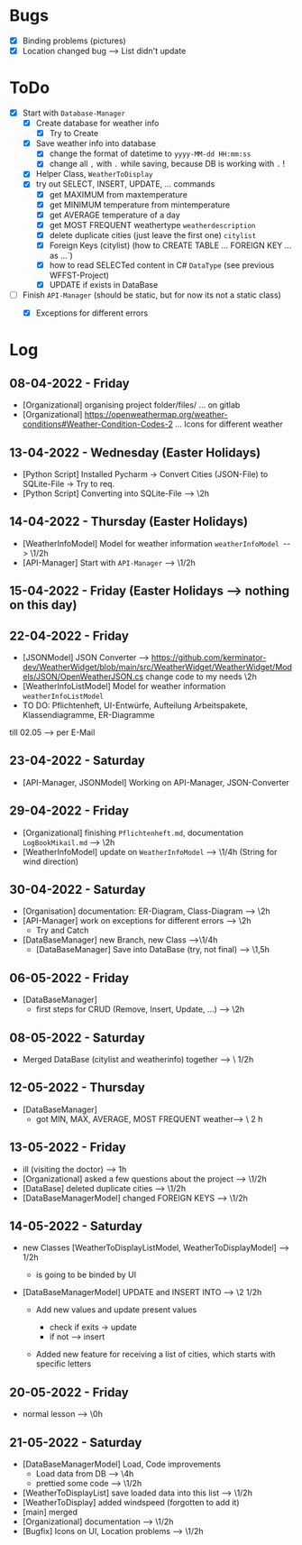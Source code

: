 # Bugs

- [x] Binding problems (pictures)
- [x] Location changed bug --> List didn't update

# ToDo

- [x] Start with `Database-Manager`
  - [x] Create database for weather info
    - [x] Try to Create
  - [x] Save weather info into database
    - [x] change the format of datetime to `yyyy-MM-dd HH:mm:ss`
    - [x] change all `,` with `.` while saving, because DB is working with `.` !
  - [x] Helper Class, `WeatherToDisplay`
  - [x] try out SELECT, INSERT, UPDATE, ... commands
    - [x] get MAXIMUM from maxtemperature
    - [x] get MINIMUM temperature from mintemperature
    - [x] get AVERAGE temperature of a day
    - [x] get MOST FREQUENT weathertype `weatherdescription`
    - [x] delete duplicate cities (just leave the first one) `citylist`  
    - [x] Foreign Keys (citylist) (how to CREATE TABLE  ... FOREIGN KEY ... as ...`)
    - [x] how to read SELECTed content in C# `DataType` (see previous WFFST-Project)
    - [x] UPDATE if exists in DataBase
- [ ] Finish `API-Manager` (should be static, but for now its not a static class)
  - [x] Exceptions for different errors


# Log

## 08-04-2022 - Friday

- [Organizational] organising project folder/files/ ... on gitlab
- [Organizational] https://openweathermap.org/weather-conditions#Weather-Condition-Codes-2 ... Icons for different weather

## 13-04-2022 - Wednesday (Easter Holidays)
- [Python Script] Installed Pycharm -> Convert Cities (JSON-File) to SQLite-File -> Try to req.
- [Python Script] Converting into SQLite-File --> \2h

## 14-04-2022 - Thursday (Easter Holidays)
- [WeatherInfoModel] Model for weather information `weatherInfoModel `--> \1/2h
- [API-Manager] Start with `API-Manager` --> \1/2h

## 15-04-2022 - Friday (Easter Holidays --> nothing on this day)

## 22-04-2022 - Friday
- [JSONModel] JSON Converter --> https://github.com/kerminator-dev/WeatherWidget/blob/main/src/WeatherWidget/WeatherWidget/Models/JSON/OpenWeatherJSON.cs change code to my needs \2h
- [WeatherInfoListModel] Model for weather information `weatherInfoListModel`
- TO DO: Pflichtenheft, UI-Entwürfe, Aufteilung Arbeitspakete, Klassendiagramme, ER-Diagramme


till 02.05 --> per E-Mail
## 23-04-2022 - Saturday
- [API-Manager, JSONModel] Working on API-Manager, JSON-Converter

## 29-04-2022 - Friday
- [Organizational] finishing `Pflichtenheft.md`, documentation `LogBookMikail.md` --> \2h
- [WeatherInfoModel] update on `WeatherInfoModel` --> \1/4h (String for wind direction)

## 30-04-2022 - Saturday

- [Organisation] documentation: ER-Diagram, Class-Diagram --> \2h
- [API-Manager] work on exceptions for different errors --> \2h
  - Try and Catch
- [DataBaseManager] new Branch, new Class -->\1/4h
  - [DataBaseManager] Save into DataBase (try, not final) --> \1,5h

## 06-05-2022 - Friday

- [DataBaseManager]
  - first steps for CRUD (Remove, Insert, Update, ...) --> \2h

## 08-05-2022 - Saturday

- Merged DataBase (citylist and weatherinfo) together --> \ 1/2h

## 12-05-2022 - Thursday

- [DataBaseManager]
  - got MIN, MAX, AVERAGE, MOST FREQUENT weather--> \ 2 h

## 13-05-2022 - Friday

- ill (visiting the doctor) --> 1h
- [Organizational] asked a few questions about the project --> \1/2h
- [DataBase] deleted duplicate cities --> \1/2h
- [DataBaseManagerModel] changed FOREIGN KEYS --> \1/2h

##  14-05-2022 - Saturday

- new Classes [WeatherToDisplayListModel, WeatherToDisplayModel] --> 1/2h
  - is going to be binded by UI

- [DataBaseManagerModel] UPDATE and INSERT INTO --> \2 1/2h
  - Add new values and update present values
    - check if exits -> update
    - if not --> insert

  - Added new feature for receiving a list of cities, which starts with specific letters


## 20-05-2022 - Friday

- normal lesson --> \0h

## 21-05-2022 - Saturday

- [DataBaseManagerModel] Load,  Code improvements
  - Load data from DB --> \4h
  - prettied some code --> \1/2h
- [WeatherToDisplayList] save loaded data into this list --> \1/2h
- [WeatherToDisplay] added windspeed (forgotten to add it)
- [main] merged
- [Organizational] documentation --> \1/2h
- [Bugfix] Icons on UI, Location problems --> \1/2h
